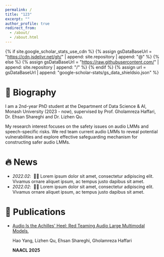 ```yaml
---
permalink: /
title: "123"
excerpt: ""
author_profile: true
redirect_from: 
  - /about/
  - /about.html
---
```


{% if site.google_scholar_stats_use_cdn %}
{% assign gsDataBaseUrl = "https://cdn.jsdelivr.net/gh/" | append: site.repository | append: "@" %}
{% else %}
{% assign gsDataBaseUrl = "https://raw.githubusercontent.com/" | append: site.repository | append: "/" %}
{% endif %}
{% assign url = gsDataBaseUrl | append: "google-scholar-stats/gs_data_shieldsio.json" %}

<span class='anchor' id='about-me'></span>

# 📖 Biography

I am a 2nd-year PhD student at the Department of Data Science & AI, Monash University (2023 - now), supervised by Prof. Gholamreza Haffari, Dr. Ehsan Shareghi and Dr. Lizhen Qu.

My research interest focuses on the safety issues on audio LMMs and speech-specific risks. We red team current audio LMMs to reveal potential vulnerabilities and explore effective safeguarding mechanism for constructing safer audio LMMs.


# 🔥 News
- *2022.02*: &nbsp;🎉🎉 Lorem ipsum dolor sit amet, consectetur adipiscing elit. Vivamus ornare aliquet ipsum, ac tempus justo dapibus sit amet. 
- *2022.02*: &nbsp;🎉🎉 Lorem ipsum dolor sit amet, consectetur adipiscing elit. Vivamus ornare aliquet ipsum, ac tempus justo dapibus sit amet. 

# 📝 Publications 

- [Audio Is the Achilles' Heel: Red Teaming Audio Large Multimodal Models](https://arxiv.org/pdf/2410.23861),

  Hao Yang, Lizhen Qu, Ehsan Shareghi, Gholamreza Haffari
  
  **NAACL 2025**

